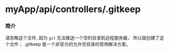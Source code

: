 # myApp/api/controllers/.gitkeep
### 简介

请忽略这个文件,  因为 `git` 无法推送一个空的目录到远程服务器， 所以就创建了这个文件； .gitkeep 是一个非官方的允许空目录的常用解决方案。

<docmeta name="uniqueID" value="gitkeep271990">
<docmeta name="displayName" value=".gitkeep">
